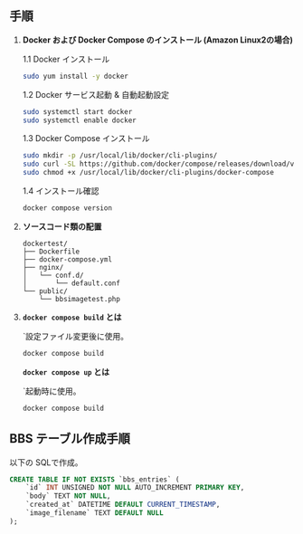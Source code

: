 ## 手順

1. **Docker および Docker Compose のインストール (Amazon Linux2の場合)**

    1.1 Docker インストール
    ```bash
    sudo yum install -y docker
    ```

    1.2 Docker サービス起動 & 自動起動設定
    ```bash
    sudo systemctl start docker
    sudo systemctl enable docker
    ```

    1.3 Docker Compose インストール
    ```bash
    sudo mkdir -p /usr/local/lib/docker/cli-plugins/
    sudo curl -SL https://github.com/docker/compose/releases/download/v2.36.0/docker-compose-linux-x86_64 -o /usr/local/lib/docker/cli-plugins/docker-compose
    sudo chmod +x /usr/local/lib/docker/cli-plugins/docker-compose
    ```

    1.4 インストール確認
    ```bash
    docker compose version
    ```

2. **ソースコード類の配置**

    ```text
    dockertest/
    ├── Dockerfile
    ├── docker-compose.yml
    ├── nginx/
    │   └── conf.d/
    │       └── default.conf
    └── public/
        └── bbsimagetest.php
    ```

3. **`docker compose build` とは**

    `設定ファイル変更後に使用。

    ```bash
    docker compose build
    ```

    **`docker compose up` とは**

    `起動時に使用。

    ```bash
    docker compose build
    ```

## BBS テーブル作成手順

以下の SQLで作成。

```sql
CREATE TABLE IF NOT EXISTS `bbs_entries` (
    `id` INT UNSIGNED NOT NULL AUTO_INCREMENT PRIMARY KEY,
    `body` TEXT NOT NULL,
    `created_at` DATETIME DEFAULT CURRENT_TIMESTAMP,
    `image_filename` TEXT DEFAULT NULL
);


